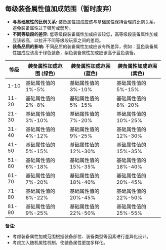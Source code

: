 ## 每级装备属性值加成范围（暂时废弃）

* **与基础属性的比例关系:**  装备属性加成应该与基础属性保持合理的比例关系，避免装备属性过于强势或弱势。
* **不同等级段的差异:**  低等级段装备属性加成应该较低，高等级段装备属性加成应该较高，以拉开不同等级段玩家之间的差距。
* **装备品质的影响:**  不同品质的装备属性加成应该有所差异，例如：蓝色装备属性加成应该高于绿色装备，紫色装备属性加成应该高于蓝色装备。


| 等级 | 装备属性加成范围 (绿色) | 装备属性加成范围 (蓝色) | 装备属性加成范围 (紫色) |
|---|---|---|---|
| 1-10 | 基础属性值的 1%-5% | 基础属性值的 3%-10% | 基础属性值的 5%-15% |
| 11-20 | 基础属性值的 2%-8% | 基础属性值的 5%-15% | 基础属性值的 8%-20% |
| 21-30 | 基础属性值的 3%-10% | 基础属性值的 7%-20% | 基础属性值的 10%-25% |
| 31-40 | 基础属性值的 4%-12% | 基础属性值的 9%-25% | 基础属性值的 12%-30% |
| 41-50 | 基础属性值的 5%-15% | 基础属性值的 12%-30% | 基础属性值的 15%-35% |
| 51-60 | 基础属性值的 6%-18% | 基础属性值的 15%-35% | 基础属性值的 18%-40% |
| 61-70 | 基础属性值的 7%-20% | 基础属性值的 18%-40% | 基础属性值的 20%-45% |
| 71-80 | 基础属性值的 8%-22% | 基础属性值的 20%-45% | 基础属性值的 22%-50% |
| 81-90 | 基础属性值的 9%-25% | 基础属性值的 22%-50% | 基础属性值的 25%-55% |

**备注:**

* 考虑装备属性加成范围根据装备部位、装备类型等因素进行差异化设计。
* 考虑加入随机属性机制，使装备属性更加多样化。
